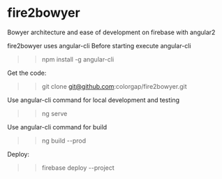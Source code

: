 # fire2bowyer
Bowyer architecture and ease of development on firebase with angular2

fire2bowyer uses angular-cli
Before starting execute angular-cli
>> npm install -g angular-cli

Get the code:
>> git clone git@github.com:colorgap/fire2bowyer.git

Use angular-cli command for local development and testing
>> ng serve

Use angular-cli command for build
>> ng build --prod

Deploy:
>> firebase deploy --project <projectname>